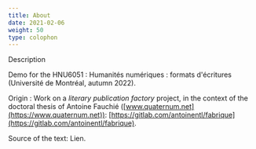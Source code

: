 ```yaml
---
title: About
date: 2021-02-06
weight: 50
type: colophon
---
```


Description

Demo for the HNU6051 : Humanités numériques : formats d'écritures (Université de Montréal, autumn 2022). 

Origin : Work on a _literary publication factory_ project, in the context of the doctoral thesis of Antoine Fauchié ([www.quaternum.net](https://www.quaternum.net)): [https://gitlab.com/antoinentl/fabrique](https://gitlab.com/antoinentl/fabrique).

Source of the text: Lien.
